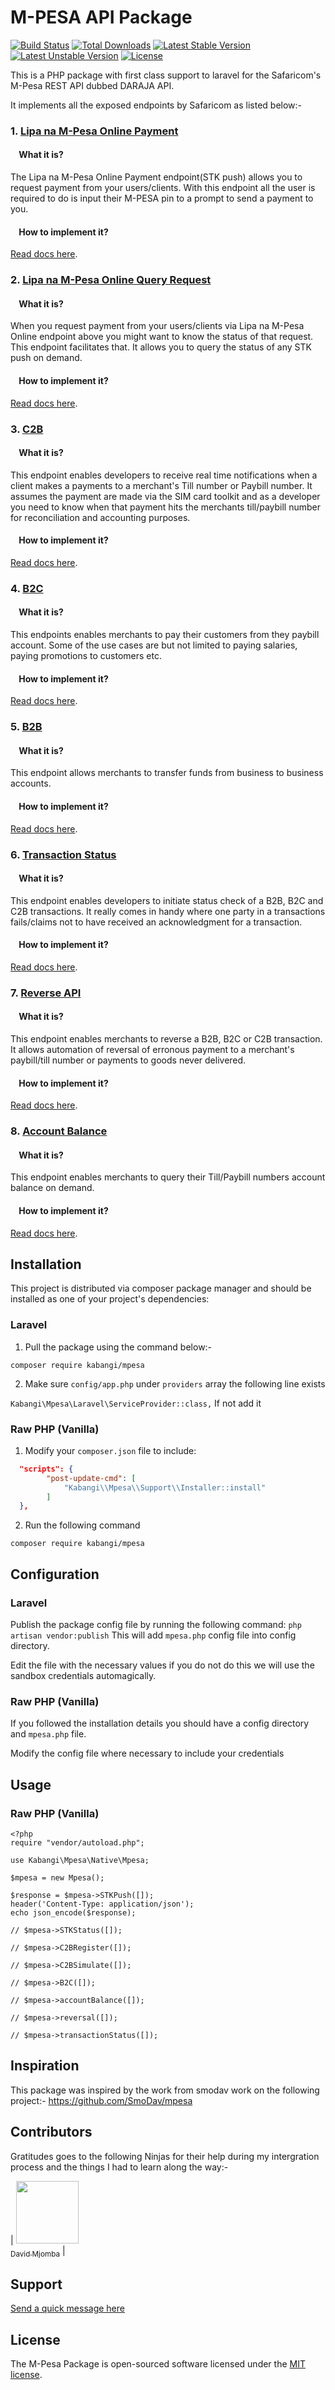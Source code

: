 # M-PESA API Package
[![Build Status](https://travis-ci.org/Kabangi/mpesa.svg?branch=master)](https://travis-ci.org/Kabangi/mpesa)
[![Total Downloads](https://poser.pugx.org/kabangi/mpesa/d/total.svg)](https://packagist.org/packages/kabangi/mpesa)
[![Latest Stable Version](https://poser.pugx.org/kabangi/mpesa/v/stable.svg)](https://packagist.org/packages/kabangi/mpesa)
[![Latest Unstable Version](https://poser.pugx.org/kabangi/mpesa/v/unstable.svg)](https://packagist.org/packages/kabangi/mpesa)
[![License](https://poser.pugx.org/kabangi/mpesa/license.svg)](https://packagist.org/packages/kabangi/mpesa)

This is a PHP package with first class support to laravel for the Safaricom's M-Pesa REST API dubbed DARAJA API.  

It implements all the exposed endpoints by Safaricom as listed below:-

### 1. [Lipa na M-Pesa Online Payment](https://developer.safaricom.co.ke/docs#lipa-na-m-pesa-online-payment)
#### &nbsp; &nbsp; What it is?
The Lipa na M-Pesa Online Payment endpoint(STK push) allows you to request payment from your users/clients. With this endpoint all the user is required to do is input their M-PESA pin to a prompt to send a payment to you. 
#### &nbsp; &nbsp; How to implement it?
[Read docs here](docs/LipaNaMpesaOnline.md).

### 2. [Lipa na M-Pesa Online Query Request](https://developer.safaricom.co.ke/docs#lipa-na-m-pesa-online-query-request)
#### &nbsp; &nbsp; What it is?
When you request payment from your users/clients via Lipa na M-Pesa Online endpoint above you might want to know the status of that request. This endpoint facilitates that. It allows you to query the status of any STK push on demand. 
#### &nbsp; &nbsp; How to implement it?
[Read docs here](docs/LipaNaMpesaOnlineQuery.md).

### 3. [C2B](https://developer.safaricom.co.ke/docs#c2b-api)
#### &nbsp; &nbsp; What it is?
This endpoint enables developers to receive real time notifications when a client makes a payments to a merchant's Till number or Paybill number. It assumes the payment are made via the SIM card toolkit and as a developer you need to know when that payment hits the merchants till/paybill number for reconciliation and accounting purposes.
#### &nbsp; &nbsp; How to implement it?
[Read docs here](docs/C2B.md).

### 4. [B2C](https://developer.safaricom.co.ke/docs#b2c-api)
#### &nbsp; &nbsp; What it is?
This endpoints enables merchants to pay their customers from they paybill account. Some of the use cases are but not limited to paying salaries, paying promotions to customers etc.
#### &nbsp; &nbsp; How to implement it?
[Read docs here](docs/B2C.md).

### 5. [B2B](https://developer.safaricom.co.ke/docs#b2b-api)
#### &nbsp; &nbsp; What it is?
This endpoint allows merchants to transfer funds from business to business accounts. 
#### &nbsp; &nbsp; How to implement it?
[Read docs here](docs/B2B.md).

### 6. [Transaction Status](https://developer.safaricom.co.ke/docs#transaction-status)
#### &nbsp; &nbsp; What it is?
This endpoint enables developers to initiate status check of a B2B, B2C and C2B transactions. It really comes in handy where one party in a transactions fails/claims not to have received an acknowledgment for a transaction.
#### &nbsp; &nbsp; How to implement it?
[Read docs here](docs/TransactionStatus.md).

### 7. [Reverse API](https://developer.safaricom.co.ke/docs#reversal)
#### &nbsp; &nbsp; What it is?
This endpoint enables merchants to reverse a B2B, B2C or C2B transaction. It allows automation of reversal of erronous payment to a merchant's paybill/till number or payments to goods never delivered.
#### &nbsp; &nbsp; How to implement it?
[Read docs here](docs/Reversal.md).

### 8. [Account Balance](https://developer.safaricom.co.ke/docs#account-balance-api)
#### &nbsp; &nbsp; What it is?
This endpoint enables merchants to query their Till/Paybill numbers account balance on demand.
#### &nbsp; &nbsp; How to implement it?
[Read docs here](docs/AccountBalance.md).

## Installation

This project is distributed via composer package manager and should be installed as one of your project's dependencies:

### Laravel
1. Pull the package using the command below:-
```
composer require kabangi/mpesa
```
2. Make sure `config/app.php` under `providers` array the following line exists

`Kabangi\Mpesa\Laravel\ServiceProvider::class,`
If not add it

### Raw PHP (Vanilla)
1. Modify your `composer.json` file to include:

```json
  "scripts": {
        "post-update-cmd": [
            "Kabangi\\Mpesa\\Support\\Installer::install"
        ]
  },
```
2. Run the following command
```
composer require kabangi/mpesa
```


## Configuration

### Laravel

Publish the package config file by running the following command:
   `php artisan vendor:publish`
This will add `mpesa.php` config file into config directory. 

Edit the file with the necessary values if you do not do this we will use the sandbox credentials automagically.

### Raw PHP (Vanilla)

If you followed the installation details you should have a config directory and `mpesa.php` file. 

Modify the config file where necessary to include your credentials

## Usage

### Raw PHP (Vanilla)
```
<?php
require "vendor/autoload.php";

use Kabangi\Mpesa\Native\Mpesa;

$mpesa = new Mpesa();

$response = $mpesa->STKPush([]);
header('Content-Type: application/json');
echo json_encode($response);

// $mpesa->STKStatus([]);

// $mpesa->C2BRegister([]);

// $mpesa->C2BSimulate([]);

// $mpesa->B2C([]);

// $mpesa->accountBalance([]);

// $mpesa->reversal([]);

// $mpesa->transactionStatus([]);

```

## Inspiration

This package was inspired by the work from smodav work on the following project:-
https://github.com/SmoDav/mpesa

## Contributors
Gratitudes goes to the following Ninjas for their help during my intergration process and the things I had to learn along the way:-

| [<img src="https://avatars2.githubusercontent.com/u/2639600?s=400&v=4" width="100px;"/><br /><sub>David Mjomba</sub>](https://smodavproductions.com/) |

## Support

[Send a quick message here](https://join.slack.com/t/m-pesagroup/shared_invite/enQtMjkxNjczNzQyMTc4LTFjYjE5MDIxMzJjZDUyMDAzY2RmZjlhNDI3OGY1MWVhYTFkM2YzMmI2NjQ0NGM3M2EwMGVjM2E4NGU4MmIxYjA)

## License

The M-Pesa Package is open-sourced software licensed under the [MIT license](http://opensource.org/licenses/MIT).

